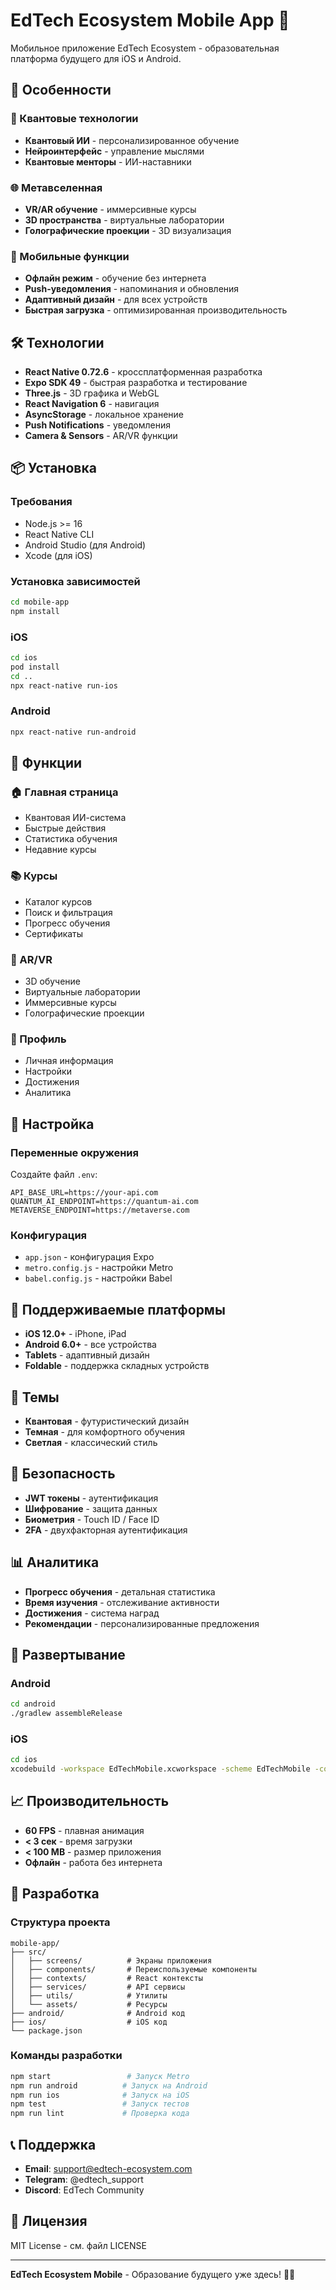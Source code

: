 # EdTech Ecosystem Mobile App 📱

Мобильное приложение EdTech Ecosystem - образовательная платформа будущего для iOS и Android.

## 🚀 Особенности

### 🧠 Квантовые технологии
- **Квантовый ИИ** - персонализированное обучение
- **Нейроинтерфейс** - управление мыслями
- **Квантовые менторы** - ИИ-наставники

### 🌐 Метавселенная
- **VR/AR обучение** - иммерсивные курсы
- **3D пространства** - виртуальные лаборатории
- **Голографические проекции** - 3D визуализация

### 📱 Мобильные функции
- **Офлайн режим** - обучение без интернета
- **Push-уведомления** - напоминания и обновления
- **Адаптивный дизайн** - для всех устройств
- **Быстрая загрузка** - оптимизированная производительность

## 🛠 Технологии

- **React Native 0.72.6** - кроссплатформенная разработка
- **Expo SDK 49** - быстрая разработка и тестирование
- **Three.js** - 3D графика и WebGL
- **React Navigation 6** - навигация
- **AsyncStorage** - локальное хранение
- **Push Notifications** - уведомления
- **Camera & Sensors** - AR/VR функции

## 📦 Установка

### Требования
- Node.js >= 16
- React Native CLI
- Android Studio (для Android)
- Xcode (для iOS)

### Установка зависимостей
```bash
cd mobile-app
npm install
```

### iOS
```bash
cd ios
pod install
cd ..
npx react-native run-ios
```

### Android
```bash
npx react-native run-android
```

## 🎯 Функции

### 🏠 Главная страница
- Квантовая ИИ-система
- Быстрые действия
- Статистика обучения
- Недавние курсы

### 📚 Курсы
- Каталог курсов
- Поиск и фильтрация
- Прогресс обучения
- Сертификаты

### 🥽 AR/VR
- 3D обучение
- Виртуальные лаборатории
- Иммерсивные курсы
- Голографические проекции

### 👤 Профиль
- Личная информация
- Настройки
- Достижения
- Аналитика

## 🔧 Настройка

### Переменные окружения
Создайте файл `.env`:
```
API_BASE_URL=https://your-api.com
QUANTUM_AI_ENDPOINT=https://quantum-ai.com
METAVERSE_ENDPOINT=https://metaverse.com
```

### Конфигурация
- `app.json` - конфигурация Expo
- `metro.config.js` - настройки Metro
- `babel.config.js` - настройки Babel

## 📱 Поддерживаемые платформы

- **iOS 12.0+** - iPhone, iPad
- **Android 6.0+** - все устройства
- **Tablets** - адаптивный дизайн
- **Foldable** - поддержка складных устройств

## 🎨 Темы

- **Квантовая** - футуристический дизайн
- **Темная** - для комфортного обучения
- **Светлая** - классический стиль

## 🔐 Безопасность

- **JWT токены** - аутентификация
- **Шифрование** - защита данных
- **Биометрия** - Touch ID / Face ID
- **2FA** - двухфакторная аутентификация

## 📊 Аналитика

- **Прогресс обучения** - детальная статистика
- **Время изучения** - отслеживание активности
- **Достижения** - система наград
- **Рекомендации** - персонализированные предложения

## 🚀 Развертывание

### Android
```bash
cd android
./gradlew assembleRelease
```

### iOS
```bash
cd ios
xcodebuild -workspace EdTechMobile.xcworkspace -scheme EdTechMobile -configuration Release
```

## 📈 Производительность

- **60 FPS** - плавная анимация
- **< 3 сек** - время загрузки
- **< 100 MB** - размер приложения
- **Офлайн** - работа без интернета

## 🤝 Разработка

### Структура проекта
```
mobile-app/
├── src/
│   ├── screens/          # Экраны приложения
│   ├── components/       # Переиспользуемые компоненты
│   ├── contexts/         # React контексты
│   ├── services/         # API сервисы
│   ├── utils/            # Утилиты
│   └── assets/           # Ресурсы
├── android/              # Android код
├── ios/                  # iOS код
└── package.json
```

### Команды разработки
```bash
npm start                 # Запуск Metro
npm run android          # Запуск на Android
npm run ios              # Запуск на iOS
npm test                 # Запуск тестов
npm run lint             # Проверка кода
```

## 📞 Поддержка

- **Email**: support@edtech-ecosystem.com
- **Telegram**: @edtech_support
- **Discord**: EdTech Community

## 📄 Лицензия

MIT License - см. файл LICENSE

---

**EdTech Ecosystem Mobile** - Образование будущего уже здесь! 🚀✨
